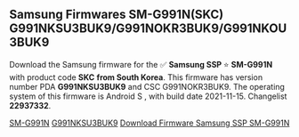 <h2>Samsung Firmwares SM-G991N(SKC) G991NKSU3BUK9/G991NOKR3BUK9/G991NKOU3BUK9</h2>
Download the Samsung firmware for the ✅ <strong>Samsung SSP </strong> ⭐ <strong>SM-G991N</strong> with product code <strong>SKC</strong> <strong> from South Korea</strong>. This firmware has version number PDA <strong>G991NKSU3BUK9</strong> and CSC G991NOKR3BUK9. The operating system of this firmware is Android S , with build date 2021-11-15. Changelist <strong>22937332</strong>.


[SM-G991N](https://samfirm.shop/samsung/model/SM-G991N)
[G991NKSU3BUK9](https://samfirm.shop/samsung/pda/G991NKSU3BUK9)
[Download Firmware Samsung SSP SM-G991N](https://samfirm.shop/samsung/firmware/474379)
